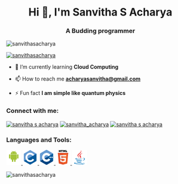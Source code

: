 <h1 align="center">Hi 👋, I'm Sanvitha S Acharya</h1>
<h3 align="center">A Budding programmer</h3>



<p align="left"> <img src="https://komarev.com/ghpvc/?username=sanvithasacharya&label=Profile%20views&color=0e75b6&style=flat" alt="sanvithasacharya" /> </p>

<p align="left"> <a href="https://github.com/ryo-ma/github-profile-trophy"><img src="https://github-profile-trophy.vercel.app/?username=sanvithasacharya" alt="sanvithasacharya" /></a> </p>

- 🌱 I’m currently learning **Cloud Computing**

- 📫 How to reach me **acharyasanvitha@gmail.com**

- ⚡ Fun fact **I am simple like quantum physics**

<h3 align="left">Connect with me:</h3>
<p align="left">
<a href="https://linkedin.com/in/sanvitha s acharya" target="blank"><img align="center" src="https://raw.githubusercontent.com/rahuldkjain/github-profile-readme-generator/master/src/images/icons/Social/linked-in-alt.svg" alt="sanvitha s acharya" height="30" width="40" /></a>
<a href="https://instagram.com/sanvitha_acharya" target="blank"><img align="center" src="https://raw.githubusercontent.com/rahuldkjain/github-profile-readme-generator/master/src/images/icons/Social/instagram.svg" alt="sanvitha_acharya" height="30" width="40" /></a>
<a href="https://www.hackerrank.com/sanvitha s acharya" target="blank"><img align="center" src="https://raw.githubusercontent.com/rahuldkjain/github-profile-readme-generator/master/src/images/icons/Social/hackerrank.svg" alt="sanvitha s acharya" height="30" width="40" /></a>
</p>

<h3 align="left">Languages and Tools:</h3>
<p align="left"> <a href="https://developer.android.com" target="_blank" rel="noreferrer"> <img src="https://raw.githubusercontent.com/devicons/devicon/master/icons/android/android-original-wordmark.svg" alt="android" width="40" height="40"/> </a> <a href="https://www.cprogramming.com/" target="_blank" rel="noreferrer"> <img src="https://raw.githubusercontent.com/devicons/devicon/master/icons/c/c-original.svg" alt="c" width="40" height="40"/> </a> <a href="https://www.w3schools.com/cpp/" target="_blank" rel="noreferrer"> <img src="https://raw.githubusercontent.com/devicons/devicon/master/icons/cplusplus/cplusplus-original.svg" alt="cplusplus" width="40" height="40"/> </a> <a href="https://www.w3.org/html/" target="_blank" rel="noreferrer"> <img src="https://raw.githubusercontent.com/devicons/devicon/master/icons/html5/html5-original-wordmark.svg" alt="html5" width="40" height="40"/> </a> <a href="https://www.java.com" target="_blank" rel="noreferrer"> <img src="https://raw.githubusercontent.com/devicons/devicon/master/icons/java/java-original.svg" alt="java" width="40" height="40"/> </a> </p>

<p><img align="center" src="https://github-readme-streak-stats.herokuapp.com/?user=sanvithasacharya&" alt="sanvithasacharya" /></p>
